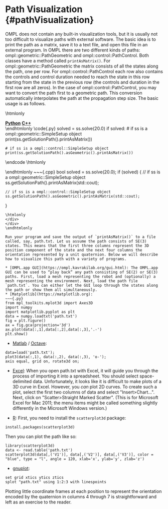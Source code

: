 # Path Visualization {#pathVisualization}

OMPL does not contain any built-in visualization tools, but it is usually not too difficult to visualize paths with external software. The basic idea is to print the path as a matrix, save it to a text file, and open this file in an external program. In OMPL there are two different kinds of paths: ompl::geometric::PathGeometric and ompl::control::PathControl. Both classes have a method called `printAsMatrix()`. For ompl::geometric::PathGeometric the matrix consists of all the states along the path, one per row. For ompl::control::PathControl each row also contains the controls and control duration needed to reach the state in this row starting from the state in the previous row (the controls and duration in the first row are all zeros).
In the case of ompl::control::PathControl, you may want to convert the path first to a geometric path. This conversion automatically interpolates the path at the propagation step size.
The basic usage is as follows.

\htmlonly
<nav>
<div class="nav nav-tabs" role="tablist">
  <a class="nav-item nav-link active" data-toggle="tab" href="#python" aria-controls="python" role="tab"><b>Python</b></a>
  <a class="nav-item nav-link" data-toggle="tab" href="#cpp" aria-controls="cpp" role="tab" data-toggle="tab"><b>C++</b></a>
</div>
</nav>
<div class="tab-content">
  <div role="tabpanel" class="tab-pane fade show active" id="python">
\endhtmlonly
\code{.py}
solved = ss.solve(20.0)
if solved:
    # if ss is a ompl::geometric::SimpleSetup object
    print(ss.getSolutionPath().printAsMatrix())

    # if ss is a ompl::control::SimpleSetup object
    print(ss.getSolutionPath().asGeometric().printAsMatrix())
\endcode
\htmlonly
</div>
<div role="tabpanel" class="tab-pane fade" id="cpp">
\endhtmlonly
~~~{.cpp}
bool solved = ss.solve(20.0);
if (solved)
{
    // if ss is a ompl::geometric::SimpleSetup object
    ss.getSolutionPath().printAsMatrix(std::cout);

    // if ss is a ompl::control::SimpleSetup object
    ss.getSolutionPath().asGeometric().printAsMatrix(std::cout);
}
~~~
\htmlonly
</div>
</div>
\endhtmlonly

Run your program and save the output of `printAsMatrix()` to a file called, say, path.txt. Let us assume the path consists of SE(3) states. This means that the first three columns represent the 3D position component of the state and the next four columns the orientation represented by a unit quaternion. Below we will describe how to visualize this path with a variety of programs.

* [OMPL.app GUI](https://ompl.kavrakilab.org/gui.html): The OMPL.app GUI can be used to “play back” any path consisting of SE(2) or SE(3) paths. First, load a mesh representing the robot and (optionally) a mesh representing the environment. Next, load the path file `path.txt`. You can either let the GUI loop through the states along the path or show them all simultaneously.
* [Matplotlib](https://matplotlib.org):
~~~{.py}
from mpl_toolkits.mplot3d import Axes3D
import numpy
import matplotlib.pyplot as plt
data = numpy.loadtxt('path.txt')
fig = plt.figure()
ax = fig.gca(projection='3d')
ax.plot(data[:,1],data[:,2],data[:,3],'.-')
plt.show()
~~~

* [Matlab](https://www.mathworks.com/products/matlab/) / [Octave](https://www.gnu.org/software/octave/):
~~~{.matlab}
data=load('path.txt');
plot3(data(:,1), data(:,2), data(:,3), 'o-');
axis equal, grid on, rotate3d on;
~~~

* [Excel](https://office.microsoft.com/en-us/excel/): When you open path.txt with Excel, it will guide you through the process of importing it into a spreadsheet. You should select space-delimited data. Unfortunately, it looks like it is difficult to make plots of a 3D curve in Excel. However, you _can_ plot 2D curves. To create such a plot, select the first two columns of data and select "Insert>Chart...". Next, click on "Scatter>Straight Marked Scatter". (This is for Microsoft Excel for Mac 2011; the menu items might be called something slightly differently in the Microsoft Windows version.)

* [R](https://www.r-project.org): First, you need to install the `scatterplot3d` package:
~~~{.splus}
install.packages(scatterplot3d)
~~~

  Then you can plot the path like so:
~~~{.splus}
library(scatterplot3d)
data <- read.table('path.txt')
scatterplot3d(data[,('V1')], data[,('V2')], data[,('V3')], color = "blue", type = "l", angle = 120, xlab='x', ylab='y', zlab='z')
~~~

* [gnuplot](http://www.gnuplot.info):
~~~
set grid xtics ytics ztics
splot "path.txt" using 1:2:3 with linespoints
~~~

Plotting little coordinate frames at each position to represent the orientation encoded by the quaternion in columns 4 through 7 is straightforward and left as an exercise to the reader.
